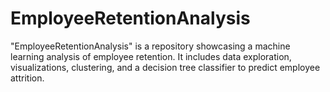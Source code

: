 # EmployeeRetentionAnalysis
 "EmployeeRetentionAnalysis" is a repository showcasing a machine learning analysis of employee retention. It includes data exploration, visualizations, clustering, and a decision tree classifier to predict employee attrition.
